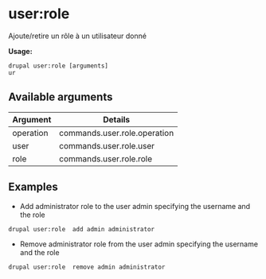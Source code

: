 # user:role
Ajoute/retire un rôle à un utilisateur donné

**Usage:**
```
drupal user:role [arguments]
ur
```

## Available arguments
Argument | Details
---------|-------------
operation | commands.user.role.operation
user | commands.user.role.user
role | commands.user.role.role

## Examples
* Add administrator role to the user admin specifying the username and the role
```
drupal user:role  add admin administrator
```
* Remove administrator role from the user admin specifying the username and the role
```
drupal user:role  remove admin administrator
```
